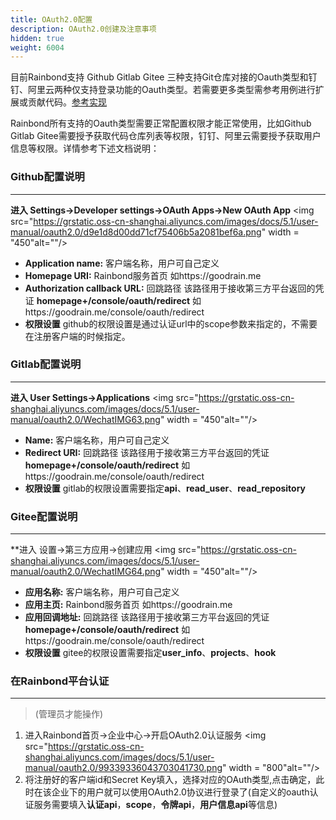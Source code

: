 ```yaml
---
title: OAuth2.0配置
description: OAuth2.0创建及注意事项
hidden: true
weight: 6004
---
```


目前Rainbond支持 Github Gitlab Gitee 三种支持Git仓库对接的Oauth类型和钉钉、阿里云两种仅支持登录功能的Oauth类型。若需要更多类型需参考用例进行扩展或贡献代码。[参考实现](https://github.com/goodrain/rainbond-console/tree/master/console/utils/oauth)

Rainbond所有支持的Oauth类型需要正常配置权限才能正常使用，比如Github Gitlab Gitee需要授予获取代码仓库列表等权限，钉钉、阿里云需要授予获取用户信息等权限。详情参考下述文档说明：

### Github配置说明 
----

   **进入 Settings→Developer settings→OAuth Apps→New OAuth App**
<img src="https://grstatic.oss-cn-shanghai.aliyuncs.com/images/docs/5.1/user-manual/oauth2.0/d9e1d8d00dd71cf75406b5a2081bef6a.png" width = "450"alt=""/>
     
   - **Application name:** 客户端名称，用户可自己定义
   - **Homepage URI:** Rainbond服务首页 如https://goodrain.me
   - **Authorization callback URL:** 回跳路径 该路径用于接收第三方平台返回的凭证 **homepage+/console/oauth/redirect** 如https://goodrain.me/console/oauth/redirect
   - **权限设置** github的权限设置是通过认证url中的scope参数来指定的，不需要在注册客户端的时候指定。
   

### Gitlab配置说明 
----
   **进入 User Settings→Applications**
   <img src="https://grstatic.oss-cn-shanghai.aliyuncs.com/images/docs/5.1/user-manual/oauth2.0/WechatIMG63.png" width = "450"alt=""/>
   
   - **Name:** 客户端名称，用户可自己定义
   - **Redirect URI:** 回跳路径 该路径用于接收第三方平台返回的凭证 **homepage+/console/oauth/redirect** 如https://goodrain.me/console/oauth/redirect
   - **权限设置** gitlab的权限设置需要指定**api**、**read_user**、**read_repository**


### Gitee配置说明
----
   **进入 设置→第三方应用→创建应用
   <img src="https://grstatic.oss-cn-shanghai.aliyuncs.com/images/docs/5.1/user-manual/oauth2.0/WechatIMG64.png" width = "450"alt=""/>
   
   - **应用名称:** 客户端名称，用户可自己定义
   - **应用主页:** Rainbond服务首页 如https://goodrain.me
   - **应用回调地址:** 回跳路径 该路径用于接收第三方平台返回的凭证 **homepage+/console/oauth/redirect** 如https://goodrain.me/console/oauth/redirect
   - **权限设置** gitee的权限设置需要指定**user_info**、**projects**、**hook**


### 在Rainbond平台认证
----
   > (管理员才能操作)

   1. 进入Rainbond首页→企业中心→开启OAuth2.0认证服务
<img src="https://grstatic.oss-cn-shanghai.aliyuncs.com/images/docs/5.1/user-manual/oauth2.0/99339336043703041730.png" width = "800"alt=""/>
   2. 将注册好的客户端id和Secret Key填入，选择对应的OAuth类型,点击确定，此时在该企业下的用户就可以使用OAuth2.0协议进行登录了(自定义的oauth认证服务需要填入**认证api**，**scope**，**令牌api**，**用户信息api**等信息)
    
    

